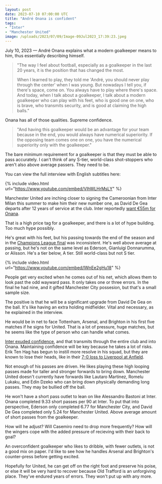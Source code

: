 ```yaml
---
layout: post
date: 2023-07-10 07:00:00 UTC
title: "André Onana is confident" 
tags: 
- "Inter"
- "Manchester United" 
image: /uploads/2023/07/09/Image-09Jul2023_17:39:23.jpeg
--- 
```


July 10, 2023 — André Onana explains what a modern goalkeeper means to him, thus essentially describing himself.

<!---more---> 

> "The way I feel about football, especially as a goalkeeper in the last 20 years, it is the position that has changed the most.
> 
> When I learned to play, they told me 'André, you should never play through the center' when I was young. But nowadays I tell you, if there's space, come on. You always have to play where there's space. And today, when I talk about a goalkeeper, I talk about a modern goalkeeper who can play with his feet, who is good one on one, who is brave, who transmits security, and is good at claiming the high balls." 

Onana has all of those qualities. Supreme confidence.

> "And having this goalkeeper would be an advantage for your team because in the end, you would always have numerical superiority. If the opposing team comes one on one, you have the numerical superiority only with the goalkeeper." 

The bare minimum requirement for a goalkeeper is that they must be able to pass accurately. I can't think of any S-tier, world-class shot-stoppers who aren't also above average passers. They need to be. 

You can view the full interview with English subtitles here:

{% include video.html url="https://www.youtube.com/embed/VlhWLHrMsLY" %}

Manchester United are inching closer to signing the Cameroonian from Inter Milan this summer to make him their new number one, as David De Gea departs after 12 years of service at the club. Inter reportedly [want €55m for Onana](https://twitter.com/fabrizioromano/status/1677061211051917313?s=46&t=YC8lQJTh43E_mBQW40Ct2g). 

That is a high price tag for a goalkeeper, and there is a lot of hype building. Too much hype possibly. 

He's great with his feet, but his passing towards the end of the season and in the [Champions League final](https://tacticsjournal.com/2023/06/11/manchester-city-pass-their-final-test/) was inconsistent. He's well above average at passing, but he's not on the same level as Ederson, Gianluigi Donnarumma, or Alisson. He's a tier below, A tier. Still world-class but not S tier. 

{% include video.html url="https://www.youtube.com/embed/lWnEe2gHu18" %}

People get very excited when he comes out of his net, which allows them to look past the odd wayward pass. It only takes one or three errors. In the final he had nine, and it gifted Manchester City possesion, but that's a small sample size. 

The positive is that he will be a significant upgrade from David De Gea on the ball. It's like having an extra holding midfielder. Vital and necessary, as he explained in the interview. 

He would be in net to face Tottenham, Arsenal, and Brighton in his first five matches if he signs for United. That is a lot of pressure, huge matches, but he seems like the type of person who can handle what comes. 

[Inter exuded confidence](https://tacticsjournal.com/2023/06/10/inter-are-brentford-on-steroids/), and that transmits through the entire club and into Onana. Maintaining confidence will be key because he takes a lot of risks. Erik Ten Hag has begun to instill more resolve in his squad, but they are known to lose their heads, like in their [7-0 loss to Liverpool at Anfield](https://tacticsjournal.com/Was-Fred-at-fault-for-Liverpool-first-goal-against-Man-United/).

Not enough of his passes are driven. He likes playing these high looping passes made for taller and stronger forwards to bring down. Manchester United doesn't currently have forwards like Lautaro Martinez, Romelu Lukaku, and Edin Dzeko who can bring down physically demanding long passes. They may be bullied off the ball. 

He won't have a short pass outlet to lean on like Alessandro Bastoni at Inter. Onana completed 9.33 short passes per 90 at Inter. To put that into perspective, Ederson only completed 6.77 for Manchester City, and David De Gea completed only 5.24 for Manchester United. Above average amount of short passes from the goalkeeper. 

How will he adjust? Will Casemiro need to drop more frequently? How will the wingers cope with the added pressure of recieving with their back to goal?

An overconfident goalkeeper who likes to dribble, with fewer outlets, is not a good mix on paper. I'd like to see how he handles Arsenal and Brighton's counter-press before getting excited.

Hopefully for United, he can get off on the right foot and preserve his poise, or else it will be very hard to recover because Old Trafford is an unforgiving place. They've endured years of errors. They won't put up with any more.
